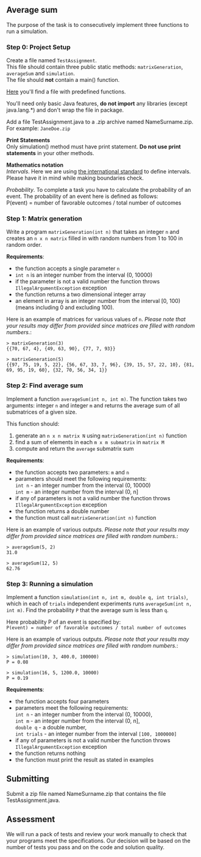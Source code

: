 ## Average sum
The purpose of the task is to consecutively implement three functions to run a simulation.

### Step 0: Project Setup
Create a file named `TestAssignment`. <br>
This file should contain three public static methods: `matrixGeneration`, `averageSum` and `simulation`. <br>
The file should **not** contain a main() function.

[Here](TestAssignment.java) you'll find a file with predefined functions.

You'll need only basic Java features, **do not import** any libraries (except java.lang.*) and don't wrap the file in package.

Add a file TestAssignment.java to a .zip archive named NameSurname.zip. For example: `JaneDoe.zip`

**Print Statements** <br>
Only simulation() method must have print statement. **Do not use print statements** in your other methods.

**Mathematics notation** <br>
*Intervals*. Here we are using [the international standard](https://en.wikipedia.org/wiki/Interval_(mathematics)#Notations_for_intervals) to define intervals. Please have it in mind while making boundaries check.

*Probability*. To complete a task you have to calculate the probability of an event. The probability of an event here is defined as follows:<br>
P(event) = number of favorable outcomes / total number of outcomes

### Step 1: Matrix generation
Write a program `matrixGeneration(int n)` that takes an integer `n` and creates an `n x n matrix` filled in with random numbers from 1 to 100 in random order.

**Requirements**:
- the function accepts a single parameter `n`
- `int n` is an integer number from the interval (0, 10000)
- if the parameter is not a valid number the function throws `IllegalArgumentException` exception
- the function returns a two dimensional integer array
- an element in array is an integer number from the interval [0, 100) (means including 0 and excluding 100).

Here is an example of matrices for various values of `n`. *Please note that your results may differ from provided since matrices are filled with random numbers.*:

    > matrixGeneration(3)
    {{70, 67, 4}, {49, 63, 90}, {77, 7, 93}}
    
    > matrixGeneration(5)
    {{97, 75, 19, 5, 22}, {56, 67, 33, 7, 96}, {39, 15, 57, 22, 10}, {81, 69, 95, 19, 60}, {32, 70, 56, 34, 1}}

### Step 2: Find average sum
Implement a function `averageSum(int n, int m)`. The function takes two arguments: integer `n` and integer `m` and returns the average sum of all submatrices of a given size.

This function should:
1. generate an `n x n matrix N` using `matrixGeneration(int n)` function
2. find a sum of elements in each `m x m submatrix` in `matrix M`
3. compute and return the `average` submatrix sum

**Requirements**:
- the function accepts two parameters: `m` and `n` <br>
- parameters should meet the following requirements: <br>
`int n` - an integer number from the interval (0, 10000) <br>
`int m` - an integer number from the interval (0, n] <br>
- if any of parameters is not a valid number the function throws `IllegalArgumentException` exception <br>
- the function returns a double number <br>
- the function must call `matrixGeneration(int n)` function

Here is an example of various outputs. *Please note that your results may differ from provided since matrices are filled with random numbers.*:

    > averageSum(5, 2)
    31.0
    
    > averageSum(12, 5)
    62.76

### Step 3: Running a simulation
Implement a function `simulation(int n, int m, double q, int trials)`, which in each of `trials` independent experiments runs `averageSum(int n, int m)`.
Find the probability `P` that the average sum is less than `q`.

Here probability P of an event is specified by: <br>
`P(event) = number of favorable outcomes / total number of outcomes`

Here is an example of various outputs. *Please note that your results may differ from provided since matrices are filled with random numbers.*:

    > simulation(10, 3, 400.0, 100000)
    P = 0.08
    
    > simulation(16, 5, 1200.0, 10000)
    P = 0.19

**Requirements**:
- the function accepts four parameters
- parameters meet the following requirements: <br>
`int n` - an integer number from the interval (0, 10000),<br>
`int m` - an integer number from the interval (0, n], <br>
`double q` - a double number, <br>
`int trials` - an integer number from the interval `[100, 1000000]`<br>
- if any of parameters is not a valid number the function throws `IllegalArgumentException` exception
- the function returns nothing
- the function must print the result as stated in examples

## Submitting
Submit a zip file named NameSurname.zip that contains the file TestAssignment.java.

## Assessment
We will run a pack of tests and review your work manually to check that your programs meet the specifications. Our decision will be based on the number of tests you pass and on the code and solution quality.